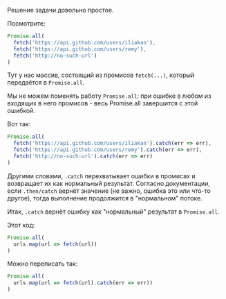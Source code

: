 Решение задачи довольно простое.

Посмотрите:

```js
Promise.all(
  fetch('https://api.github.com/users/iliakan'),
  fetch('https://api.github.com/users/remy'),
  fetch('http://no-such-url')
)
```

Тут у нас массив, состоящий из промисов `fetch(...)`, который передаётся в `Promise.all`.

Мы не можем поменять работу `Promise.all`: при ошибке в любом из входящих в него промисов - весь Promise.all завершится с этой ошибкой.

Вот так:

```js
Promise.all(
  fetch('https://api.github.com/users/iliakan').catch(err => err),
  fetch('https://api.github.com/users/remy').catch(err => err),
  fetch('http://no-such-url').catch(err => err)
)
```

Другими словами, `.catch` перехватывает ошибки в промисах и возвращает их как нормальный результат. Согласно документации, если `.then/catch` вернёт значение (не важно, ошибка это или что-то другое), тогда выполнение продолжится в "нормальном" потоке.

Итак, `.catch` вернёт ошибку как "нормальный" результат в `Promise.all`.

Этот код:
```js
Promise.all(
  urls.map(url => fetch(url))
)
```

Можно переписать так:

```js
Promise.all(
  urls.map(url => fetch(url).catch(err => err))
)
```
